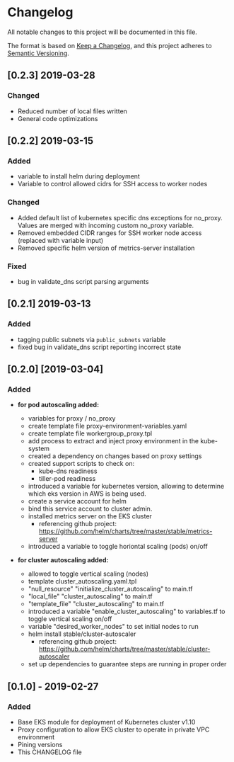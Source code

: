 # Changelog
All notable changes to this project will be documented in this file.

The format is based on [Keep a Changelog](https://keepachangelog.com/en/1.0.0/),
and this project adheres to [Semantic Versioning](https://semver.org/spec/v2.0.0.html).

## [0.2.3] 2019-03-28
### Changed
- Reduced number of local files written
- General code optimizations

## [0.2.2] 2019-03-15
### Added
- variable to install helm during deployment
- Variable to control allowed cidrs for SSH access to worker nodes

### Changed
- Added default list of kubernetes specific dns exceptions for no_proxy. Values are merged with incoming custom no_proxy variable.
- Removed embedded CIDR ranges for SSH worker node access (replaced with variable input)
- Removed specific helm version of metrics-server installation

### Fixed
- bug in validate_dns script parsing arguments

## [0.2.1] 2019-03-13
### Added
- tagging public subnets via `public_subnets` variable
- fixed bug in validate_dns script reporting incorrect state

## [0.2.0] [2019-03-04]
### Added
- **for pod autoscaling added:**
  - variables for proxy / no_proxy
  - create template file proxy-environment-variables.yaml
  - create template file workergroup_proxy.tpl
  - add process to extract and inject proxy environment in the kube-system 
  - created a dependency on changes based on proxy settings
  - created support scripts to check on:
    - kube-dns readiness
    - tiller-pod readiness
  - introduced a variable for kubernetes version, allowing to determine which eks version in AWS is being used.
  - create a service account for helm
  - bind this service account to cluster admin.
  - installed metrics server on the EKS cluster
    - referencing github project: https://github.com/helm/charts/tree/master/stable/metrics-server
  - introduced a variable to toggle horiontal scaling (pods) on/off

- **for cluster autoscaling added:**
  - allowed to toggle vertical scaling (nodes)
  - template cluster_autoscaling.yaml.tpl
  - "null_resource" "initialize_cluster_autoscaling" to main.tf
  - "local_file" "cluster_autoscaling" to main.tf
  - "template_file" "cluster_autoscaling" to main.tf
  - introduced a variable "enable_cluster_autoscaling" to variables.tf to toggle vertical scaling on/off
  - variable "desired_worker_nodes" to set initial nodes to run
  - helm install stable/cluster-autoscaler
    - referencing github project: https://github.com/helm/charts/tree/master/stable/cluster-autoscaler
  - set up dependencies to guarantee steps are running in proper order


## [0.1.0] - 2019-02-27
### Added
- Base EKS module for deployment of Kubernetes cluster v1.10
- Proxy configuration to allow EKS cluster to operate in private VPC environment
- Pining versions
- This CHANGELOG file



